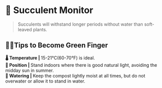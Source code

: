 <h1> 🌱 Succulent Monitor</h1>
<blockquote>Succulents will withstand longer periods without water than soft-leaved plants.</blockquote>

<h2>🤞🏻Tips to Become Green Finger</h2> 
<b>🌡️ Temperature | </b>15-21°C(60-70°F) is ideal. <br>
<b>📍 Position | </b>Stand indoors where there is good natural light, avoiding the midday sun in summer. <br>
<b>🚿 Watering | </b>Keep the compost lightly moist at all times, but do not overwater or allow it to stand in water. <br>
